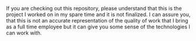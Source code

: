 If you are checking out this repository, please understand that this is the project I worked on in my spare time and it is not finalized. I can assure you, that this is not an accurate representation of the quality of work that I bring as a full time employee but it can give you some sense of the technologies I can work with.
